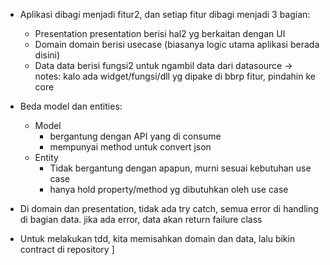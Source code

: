 - Aplikasi dibagi menjadi fitur2, dan setiap fitur dibagi menjadi 3 bagian:
  - Presentation
    presentation berisi hal2 yg berkaitan dengan UI
  - Domain
    domain berisi usecase (biasanya logic utama aplikasi berada disini)
  - Data
    data berisi fungsi2 untuk ngambil data dari datasource
  -> notes: kalo ada widget/fungsi/dll yg dipake di bbrp fitur, pindahin ke core 

- Beda model dan entities:
  - Model 
    - bergantung dengan API yang di consume
    - mempunyai method untuk convert json
  - Entity
    - Tidak bergantung dengan apapun, murni sesuai kebutuhan use case
    - hanya hold property/method yg dibutuhkan oleh use case

- Di domain dan presentation, tidak ada try catch, semua error di handling di bagian data. 
  jika ada error, data akan return failure class

- Untuk melakukan tdd, kita memisahkan domain dan data, lalu bikin contract di repository ]
